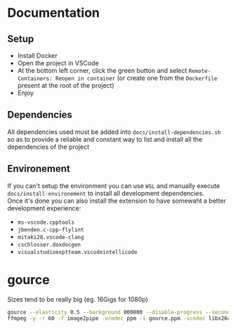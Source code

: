 # Documentation
## Setup
- Install Docker
- Open the project in VSCode
- At the bottom left corner, click the green button and select `Remote-Containers: Reopen in container` (or create one from the `Dockerfile` present at the root of the project)
- Enjoy

## Dependencies
All dependencies used must be added into `docs/install-dependencies.sh` so as to provide a reliable and constant way to list and install all the dependencies of the project

## Environement
If you can't setup the environment you can use `WSL` and manually execute `docs/install-environement` to install all development dependencies.
<br>Once it's done you can also install the extension to have somewaht a better development experience:
- `ms-vscode.cpptools`
- `jbenden.c-cpp-flylint`
- `mitaki28.vscode-clang`
- `cschlosser.doxdocgen`
- `visualstudioexptteam.vscodeintellicode`

# gource
Sizes tend to be really big (eg. 16Gigs for 1080p)
```bash
gource --elasticity 0.5 --background 000000 --disable-progress --seconds-per-day 2ls --stop-on-idle --auto-skip-seconds 0.1 --title "TicTacToe MCTS" --file-idle-time 0 --hide filenames,progress,mouse -o gource.ppm
ffmpeg -y -r 60 -f image2pipe -vcodec ppm -i gource.ppm -vcodec libx264 -preset medium -pix_fmt yuv420p -crf 15 -threads 0 -bf 0 gource.mp4
```